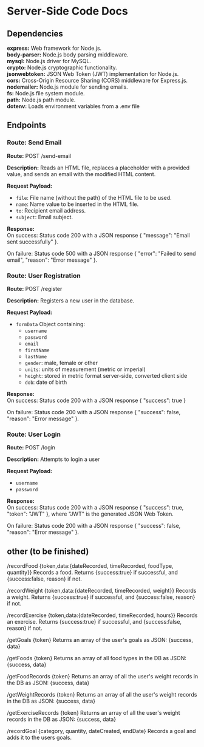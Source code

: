 # Server-Side Code Docs

## Dependencies

**express:** Web framework for Node.js. <br>
**body-parser:** Node.js body parsing middleware.<br>
**mysql:** Node.js driver for MySQL.<br>
**crypto:** Node.js cryptographic functionality.<br>
**jsonwebtoken:** JSON Web Token (JWT) implementation for Node.js.<br>
**cors:** Cross-Origin Resource Sharing (CORS) middleware for Express.js.<br>
**nodemailer:** Node.js module for sending emails.<br>
**fs:** Node.js file system module.<br>
**path:** Node.js path module.<br>
**dotenv:** Loads environment variables from a .env file 

## Endpoints

### Route: Send Email

**Route:** POST /send-email <br>

**Description:** Reads an HTML file, replaces a placeholder with a provided value, and sends an email with the modified HTML content.<br>

**Request Payload:** <br>
- `file`: File name (without the path) of the HTML file to be used. <br>
- `name`: Name value to be inserted in the HTML file. <br>
- `to`: Recipient email address.<br>
- `subject`: Email subject.<br>
    
**Response:** <br>
On success: Status code 200 with a JSON response { "message": "Email sent successfully" }. <br>
    
On failure: Status code 500 with a JSON response { "error": "Failed to send email", "reason": "Error message" }.

### Route: User Registration

**Route:** POST /register <br>

**Description:** Registers a new user in the database. <br>

**Request Payload:** 
- `formData` Object containing: <br>
    - `username`<br>
    - `password`<br>
    - `email`<br>
    - `firstName`<br>
    - `lastName`<br>
    - `gender`: male, female or other<br>
    - `units`: units of measurement (metric or imperial)<br>
    - `height`: stored in metric format server-side, converted client side<br>
    - `dob`: date of birth<br>
    
**Response:** <br>
On success: Status code 200 with a JSON response { "success": true } <br>

On failure: Status code 200 with a JSON response { "success": false, "reason": "Error message" }. <br>

### Route: User Login

**Route:** POST /login <br>

**Description:** Attempts to login a user <br>

**Request Payload:** <br>
- `username`<br>
- `password`<br>

**Response:** <br>
On success: Status code 200 with a JSON response { "success": true, "token": "JWT" }, where "JWT" is the generated JSON Web Token. <br>

On failure: Status code 200 with a JSON response { "success": false, "reason": "Error message" }.

## other (to be finished)

/recordFood {token,data:{dateRecorded, timeRecorded, foodType, quantity}}
Records a food.
Returns {success:true} if successful, and {success:false, reason} if not.

/recordWeight {token,data:{dateRecorded, timeRecorded, weight}}
Records a weight.
Returns {success:true} if successful, and {success:false, reason} if not.

/recordExercise {token,data:{dateRecorded, timeRecorded, hours}}
Records an exercise.
Returns {success:true} if successful, and {success:false, reason} if not.

/getGoals {token}
Returns an array of the user's goals as JSON: {success, data}

/getFoods {token}
Returns an array of all food types in the DB as JSON: {success, data}

/getFoodRecords {token}
Returns an array of all the user's weight records in the DB as JSON: {success, data}

/getWeightRecords {token}
Returns an array of all the user's weight records in the DB as JSON: {success, data}

/getExerciseRecords {token}
Returns an array of all the user's weight records in the DB as JSON: {success, data}

/recordGoal {category, quantity, dateCreated, endDate}
Records a goal and adds it to the users goals.

